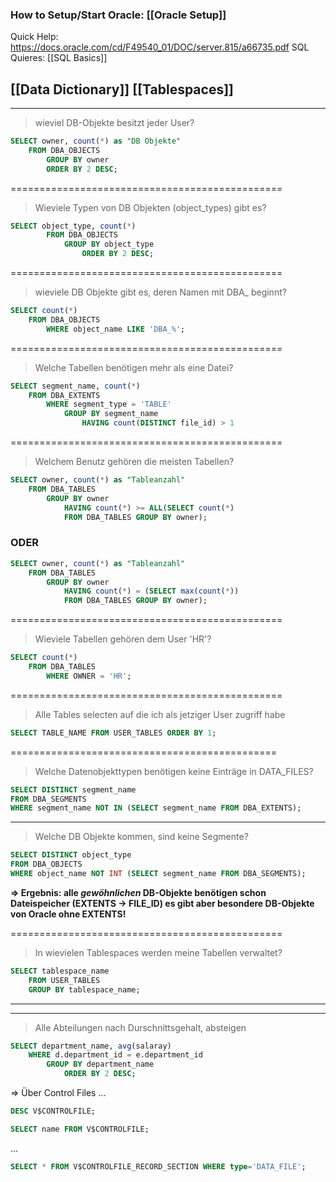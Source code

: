
### How to Setup/Start Oracle: [[Oracle Setup]]
Quick Help: https://docs.oracle.com/cd/F49540_01/DOC/server.815/a66735.pdf
SQL Quieres: [[SQL Basics]]

[[Data Dictionary]]
[[Tablespaces]]
---
---

> wieviel DB-Objekte besitzt jeder User?
```SQL
SELECT owner, count(*) as "DB Objekte"
	FROM DBA_OBJECTS
		GROUP BY owner
		ORDER BY 2 DESC;
```
===============================================
> Wieviele Typen von DB Objekten (object_types) gibt es?
```SQL
SELECT object_type, count(*)
		FROM DBA_OBJECTS
			GROUP BY object_type
				ORDER BY 2 DESC;
```
===============================================
> wieviele DB Objekte gibt es, deren Namen mit DBA_ beginnt?
```SQL
SELECT count(*)
	FROM DBA_OBJECTS
		WHERE object_name LIKE 'DBA_%';
```
===============================================
> Welche Tabellen benötigen mehr als eine Datei?
```sql
SELECT segment_name, count(*)
	FROM DBA_EXTENTS
		WHERE segment_type = 'TABLE'
			GROUP BY segment_name
				HAVING count(DISTINCT file_id) > 1
```
===============================================
> Welchem Benutz gehören die meisten Tabellen?
```SQL 
SELECT owner, count(*) as "Tableanzahl"
	FROM DBA_TABLES
		GROUP BY owner
			HAVING count(*) >= ALL(SELECT count(*) 
			FROM DBA_TABLES GROUP BY owner);
```
### ODER 
```SQL
SELECT owner, count(*) as "Tableanzahl"
	FROM DBA_TABLES
		GROUP BY owner
			HAVING count(*) = (SELECT max(count(*)) 
			FROM DBA_TABLES GROUP BY owner);
```
===============================================
> Wieviele Tabellen gehören dem User 'HR'?
```SQL
SELECT count(*) 
	FROM DBA_TABLES 
		WHERE OWNER = 'HR';
```
===============================================
> Alle Tables selecten auf die ich als jetziger User zugriff habe
```SQL
SELECT TABLE_NAME FROM USER_TABLES ORDER BY 1;
```
==============================================


>Welche Datenobjekttypen benötigen keine Einträge in DATA_FILES?
```sql
SELECT DISTINCT segment_name
FROM DBA_SEGMENTS
WHERE segment_name NOT IN (SELECT segment_name FROM DBA_EXTENTS);
```
---
> Welche DB Objekte kommen, sind keine Segmente?
```sql
SELECT DISTINCT object_type
FROM DBA_OBJECTS
WHERE object_name NOT INT (SELECT segment_name FROM DBA_SEGMENTS);
```

**=> Ergebnis: alle _gewöhnlichen_ DB-Objekte benötigen schon Dateispeicher (EXTENTS -> FILE_ID)
es gibt aber besondere DB-Objekte von Oracle ohne EXTENTS!**


===============================================
> In wievielen Tablespaces werden meine Tabellen verwaltet?
```SQL
SELECT tablespace_name
	FROM USER_TABLES
	GROUP BY tablespace_name;

```
---
---
> Alle Abteilungen nach Durschnittsgehalt, absteigen
```sql
SELECT department_name, avg(salaray)
	WHERE d.department_id = e.department_id
		GROUP BY department_name
			ORDER BY 2 DESC;
```


=> Über Control Files ...
```sql
DESC V$CONTROLFILE;
```
```sql
SELECT name FROM V$CONTROLFILE;
```

...
```sql
SELECT * FROM V$CONTROLFILE_RECORD_SECTION WHERE type='DATA_FILE';
```